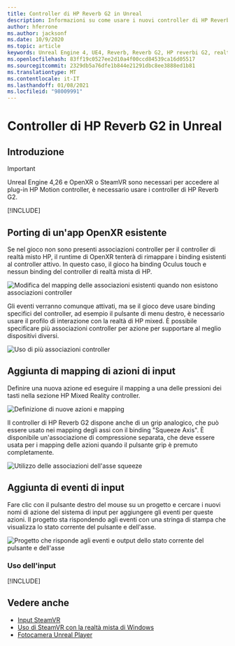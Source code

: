 ```yaml
---
title: Controller di HP Reverb G2 in Unreal
description: Informazioni su come usare i nuovi controller di HP Reverb G2 in OpenXR e SteamVR per le applicazioni di realtà mista non reali.
author: hferrone
ms.author: jacksonf
ms.date: 10/9/2020
ms.topic: article
keywords: Unreal Engine 4, UE4, Reverb, Reverb G2, HP reverbi G2, realtà mista, sviluppo, controller di movimento, input utente, funzionalità, nuovo progetto, emulatore, documentazione, guide, funzionalità, ologrammi, sviluppo di giochi, cuffie per realtà mista, headset di realtà mista, auricolare della realtà virtuale
ms.openlocfilehash: 83ff19c0527ee2d10a4f00ccd84539ca16d05517
ms.sourcegitcommit: 2329db5a76dfe1b844e21291dbc8ee3888ed1b81
ms.translationtype: MT
ms.contentlocale: it-IT
ms.lasthandoff: 01/08/2021
ms.locfileid: "98009991"
---
```

# <a name="hp-reverb-g2-controllers-in-unreal"></a>Controller di HP Reverb G2 in Unreal 

## <a name="getting-started"></a>Introduzione

> [!IMPORTANT]
> Unreal Engine 4,26 e OpenXR o SteamVR sono necessari per accedere al plug-in HP Motion controller, è necessario usare i controller di HP Reverb G2.

[!INCLUDE[](includes/tabs-g2-controllers-in-unreal.md)]

## <a name="porting-an-existing-openxr-app"></a>Porting di un'app OpenXR esistente 

Se nel gioco non sono presenti associazioni controller per il controller di realtà misto HP, il runtime di OpenXR tenterà di rimappare i binding esistenti al controller attivo.  In questo caso, il gioco ha binding Oculus touch e nessun binding del controller di realtà mista di HP.

![Modifica del mapping delle associazioni esistenti quando non esistono associazioni controller](images/reverb-g2-img-04.png)

Gli eventi verranno comunque attivati, ma se il gioco deve usare binding specifici del controller, ad esempio il pulsante di menu destro, è necessario usare il profilo di interazione con la realtà di HP mixed.  È possibile specificare più associazioni controller per azione per supportare al meglio dispositivi diversi.
   
![Uso di più associazioni controller](images/reverb-g2-img-05.png)

## <a name="adding-input-action-mappings"></a>Aggiunta di mapping di azioni di input 

Definire una nuova azione ed eseguire il mapping a una delle pressioni dei tasti nella sezione HP Mixed Reality controller.

![Definizione di nuove azioni e mapping](images/reverb-g2-img-02.png)

Il controller di HP Reverb G2 dispone anche di un grip analogico, che può essere usato nei mapping degli assi con il binding "Squeeze Axis".  È disponibile un'associazione di compressione separata, che deve essere usata per i mapping delle azioni quando il pulsante grip è premuto completamente. 

![Utilizzo delle associazioni dell'asse squeeze](images/reverb-g2-img-03.png)

## <a name="adding-input-events"></a>Aggiunta di eventi di input

Fare clic con il pulsante destro del mouse su un progetto e cercare i nuovi nomi di azione del sistema di input per aggiungere gli eventi per queste azioni.  Il progetto sta rispondendo agli eventi con una stringa di stampa che visualizza lo stato corrente del pulsante e dell'asse.

![Progetto che risponde agli eventi e output dello stato corrente del pulsante e dell'asse](images/reverb-g2-img-06.png)

### <a name="using-input"></a>Uso dell'input 

[!INCLUDE[](includes/tabs-g2-controller-mapping-in-unreal.md)]

## <a name="see-also"></a>Vedere anche
* [Input SteamVR](https://docs.unrealengine.com/Platforms/VR/SteamVR/HowTo/SteamVRInput/index.html)
* [Uso di SteamVR con la realtà mista di Windows](https://docs.microsoft.com/windows/mixed-reality/enthusiast-guide/using-steamvr-with-windows-mixed-reality)
* [Fotocamera Unreal Player](https://docs.unrealengine.com/Programming/Tutorials/PlayerCamera/3/index.html)